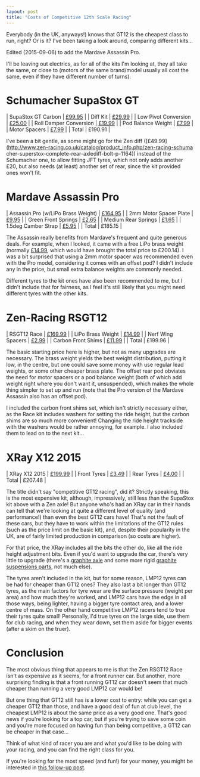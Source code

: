 ```yaml
---
layout: post
title: "Costs of Competitive 12th Scale Racing"
---
```


Everybody (in the UK, anyways!) knows that GT12 is the cheapest class to run,
right? Or is it? I've been taking a look around, comparing different kits...

Edited (2015-09-06) to add the Mardave Assassin Pro.


I'll be leaving out electrics, as for all of the kits I'm looking at, they all
take the same, or close to (motors of the same brand/model usually all cost the
same, even if they have different number of turns).

Schumacher SupaStox GT
======================

| SupaStox GT Carbon | [£99.95](http://www.racing-cars.com/pp/Product_Category/Full_List/K157.html) |
| Diff Kit | [£29.99](http://www.racing-cars.com/pp/Product_Category/Full_List/U4633.html) |
| Low Pivot Conversion | [£25.00](http://www.racing-cars.com/pp/Product_Category/Full_List/U4716.html) |
| Roll Damper Conversion | [£19.99](http://www.racing-cars.com/pp/Product_Category/Full_List/U4647.html) |
| Pod Balance Weight | [£7.99](http://www.racing-cars.com/pp/Product_Category/Full_List/U4646.html) |
| Motor Spacers | [£7.99](http://www.racing-cars.com/pp/Product_Category/Full_List/U4709.html) |
| Total | £190.91 |

I've been a bit gentle, as some might go for the Zen diff
([£49.99](http://www.zen-racing.co.uk/catalog/product_info.php/zen-racing-schuma
cher-superstox-complete-rear-axlediff-bolt-p-1164)) instead of the Schumacher
one, to allow fitting JFT tyres, which not only adds another £20, but also
needs (at least) another set of rear, since the kit provided ones won't fit.

Mardave Assassin Pro
====================

| Assassin Pro (w/LiPo Brass Weight) | [£164.95](http://mardave.co.uk/catalog/product/view/id/4962/) |
| 2mm Motor Spacer Plate | [£9.95](http://www.actionmodelcentre.com/proddetail.asp?prod=MAR-V8NM2) |
| Green Front Springs | [£2.65](http://mardave.co.uk/hop-ups/assassin/example-product-5483.html) |
| Medium Rear Springs | [£1.65](http://mardave.co.uk/hop-ups/assassin/example-product-5461.html) |
| 1.5deg Camber Strap | [£5.95](http://mardave.co.uk/hop-ups/assassin/example-product-5534.html) |
| Total | £185.15 |

The Assassin really benefits from Mardave's frequent and quite generous deals.
For example, when I looked, it came with a free LiPo brass weight (normally
[£14.99](http://mardave.co.uk/hop-ups/assassin/example-product-5489.html),
which would have brought the total price to £200.14). I was a bit surprised
that using a 2mm motor spacer was recommended even with the Pro model,
considering it comes with an offset pod? I didn't include any in the price, but
small extra balance weights are commonly needed.

Different tyres to the kit ones have also been recommended to me, but I didn't
include that for fairness, as I feel it's still likely that you might need
different tyres with the other kits.

Zen-Racing RSGT12
=================

| RSGT12 Race | [£169.99](http://www.zen-racing.co.uk/catalog/product_info.php/zen-racing-zen-rsgt12-race-p-1099) |
| LiPo Brass Weight | [£14.99](http://www.zen-racing.co.uk/catalog/product_info.php/gt12-lipo-brass-weight-90g-p-1093) |
| Nerf Wing Spacers | [£2.99](http://www.zen-racing.co.uk/catalog/product_info.php/gt12-nerf-wing-spacers-p-1084) |
| Carbon Front Shims | [£11.99](http://www.zen-racing.co.uk/catalog/product_info.php/gt12l4-carbon-front-shim-set-p-1128) |
| Total | £199.96 |

The basic starting price here is higher, but not as many upgrades are
necessary. The brass weight yields the best weight distribution, putting it
low, in the centre, but one could save some money with use regular lead
weights, or some other cheaper brass plate. The offset rear pod obviates the
need for motor spacers or a pod balance weight (both of which add weight right
where you don't want it, unsuspended), which makes the whole thing simpler to
set up and run (note that the Pro version of the Mardave Assassin also has an
offset pod).

I included the carbon front shims set, which isn't strictly necessary either,
as the Race kit includes washers for setting the ride height, but the carbon
shims are so much more convenient! Changing the ride height trackside with the
washers would be rather annoying, for example. I also included them to lead on
to the next kit...

XRay X12 2015
=============

| XRay X12 2015 | [£199.99](http://www.rcdisco.com/part-info.php?partNo=XR370004) |
| Front Tyres | [£3.49](http://www.racing-cars.com/pp/Product_Category/Wheels_Tyres_and_Inserts/JT32FA.html) |
| Rear Tyres | [£4.00](http://www.racing-cars.com/pp/Product_Category/Wheels_Tyres_and_Inserts/JT30RA.html) |
| Total | £207.48 |

The title didn't say "competitive GT12 racing", did it? Strictly speaking, this
is the most expensive kit, although, impressively, still less than the SupaStox
kit above with a Zen axle! But anyone who's had an XRay car in their hands can
tell that we're looking at quite a different level of quality (and
performance!) than even the best GT12 cars have! That's not the fault of these
cars, but they have to work within the limitations of the GT12 rules (such as
the price limit on the basic kit), and, despite their popularity in the UK, are
of fairly limited production in comparison (so costs are higher).

For that price, the XRay includes all the bits the other do, like all the ride
height adjustment bits. Even if you'd want to upgrade the car, there's very
little to upgrade (there's a [graphite
axle](http://www.rcdisco.com/part-info.php?partNo=XR375010) and some more rigid
[graphite suspensions
parts](http://www.rcdisco.com/part-info.php?partNo=XR372113), not much else).

The tyres aren't included in the kit, but for some reason, LMP12 tyres can be
had for cheaper than GT12 ones? They also last a bit longer than GT12 tyres, as
the main factors for tyre wear are the surface pressure (weight per area) and
how much they're worked, and LMP12 cars have the edge in all those ways, being
lighter, having a bigger tyre contact area, and a lower centre of mass. On the
other hand competitive LMP12 racers tend to true their tyres quite small!
Personally, I'd true tyres on the large side, use them for club racing, and
when they wear down, set them aside for bigger events (after a skim on the
truer).

Conclusion
==========

The most obvious thing that appears to me is that the Zen RSGT12 Race isn't as
expensive as it seems, for a front runner car. But another, more surprising
finding is that a front running GT12 car doesn't seem that much cheaper than
running a very good LMP12 car would be!

But one thing that GT12 still has is a lower cost to entry: while you can get a
cheaper GT12 than those, and have a good deal of fun at club level, the
cheapest LMP12 is about the same price as a very good one. That's good news if
you're looking for a top car, but if you're trying to save some coin and you're
more focused on having fun than being competitive, a GT12 can be cheaper in
that case...

Think of what kind of racer you are and what you'd like to be doing with your
racing, and you can find the right class for you.

If you're looking for the most speed (and fun!) for your money, you might be
interested in [this follow-up post](../../21/gt10-cost/).
